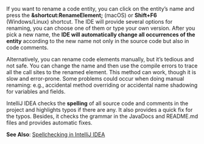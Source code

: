 If you want to rename a code entity, you can click on the entity’s name and press the
**&shortcut:RenameElement;** (macOS) or **Shift+F6** (Windows/Linux) shortcut.
The IDE will provide several options for renaming, you can choose one of them or type your own version.
After you pick a new name, the **IDE will automatically change all occurrences of the entity** according to the new name not
only
in the source code but also in code comments.

Alternatively, you can rename code elements manually, but it’s tedious and not safe. You can change the name and
then use the compile errors to trace all the call sites to the renamed element. This method can work, though it is slow and
error-prone. Some problems could occur when doing manual renaming: e.g., accidental method overriding or accidental
name shadowing for variables and fields.

IntelliJ IDEA checks the **spelling** of all source code and comments in the project and highlights typos if there are
any.
It also provides a quick fix for the typos.
Besides, it checks the grammar in the JavaDocs and README.md files and provides automatic fixes.

**See Also**: [Spellchecking in IntelliJ IDEA](https://www.jetbrains.com/help/idea/spellchecking.html)
